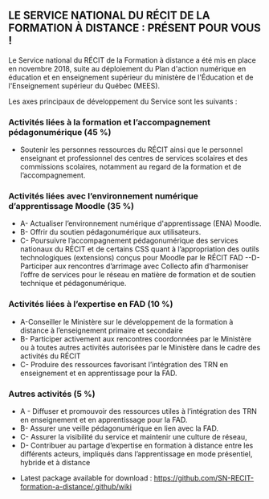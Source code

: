 ## LE SERVICE NATIONAL DU RÉCIT DE LA FORMATION À DISTANCE : PRÉSENT POUR VOUS !

Le Service national du RÉCIT de la Formation à distance a été mis en place en novembre 2018, suite au déploiement du Plan d'action numérique en éducation et en enseignement supérieur du ministère de l'Éducation et de l'Enseignement supérieur du Québec (MEES).

Les axes principaux de développement du Service sont les suivants :
### Activités liées à la formation et l’accompagnement pédagonumérique (45 %)
- Soutenir les personnes ressources du RÉCIT ainsi que le personnel enseignant et professionnel des centres de services scolaires et des commissions scolaires, notamment au regard de la formation et de l’accompagnement.
### Activités liées avec l’environnement numérique d’apprentissage Moodle (35 %)
- A- Actualiser l’environnement numérique d'apprentissage (ENA) Moodle. 
- B- Offrir du soutien pédagonumérique aux utilisateurs.
- C- Poursuivre l’accompagnement pédagonumérique des services nationaux du RÉCIT et de certains CSS quant à l’appropriation des outils technologiques (extensions) conçus pour Moodle par le RÉCIT FAD
--D- Participer aux rencontres d’arrimage avec Collecto afin d’harmoniser l’offre de services pour le réseau en matière de formation et de soutien technique et pédagonumérique.

### Activités liées à l’expertise en FAD (10 %)
- A-Conseiller le Ministère sur le développement de la formation à distance à l’enseignement primaire et secondaire
- B- Participer activement aux rencontres coordonnées par le Ministère ou à toutes autres activités autorisées par le Ministère dans le cadre des activités du RÉCIT
- C- Produire des ressources favorisant l’intégration des TRN en enseignement et en apprentissage pour la FAD. 
### Autres activités (5 %)
- A - Diffuser et promouvoir des ressources utiles à l’intégration des TRN en enseignement et en apprentissage pour la FAD. 
- B- Assurer une veille pédagonumérique en lien avec la FAD.
- C- Assurer la visibilité du service et maintenir une culture de réseau,  
- D- Contribuer au partage d’expertise en formation à distance entre les différents acteurs, impliqués dans l’apprentissage en mode présentiel, hybride et à distance

* Latest package available for download : https://github.com/SN-RECIT-formation-a-distance/.github/wiki
